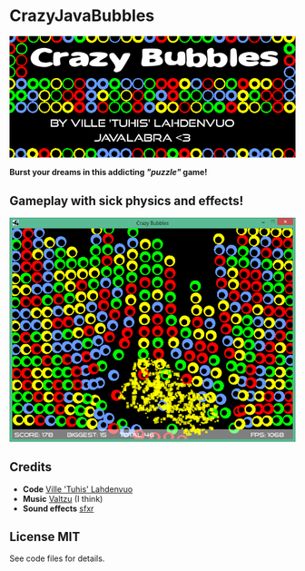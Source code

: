 CrazyJavaBubbles
================
[![A promotional picture](media/crazy-bubbles-header.png)](https://raw2.github.com/tuhoojabotti/CrazyJavaBubbles/master/media/crazy-bubbles.png)

**Burst your dreams in this addicting *"puzzle"* game!**

## Gameplay with sick physics and effects!
[![A gameplay picture](media/crazy-bubbles2.png)](https://raw2.github.com/tuhoojabotti/CrazyJavaBubbles/master/media/crazy-bubbles2.png)

## Credits

 * **Code** [Ville 'Tuhis' Lahdenvuo](http://tuhoojabotti.com/)
 * **Music** [Valtzu](https://soundcloud.com/valtzu) (I think)
 * **Sound effects** [sfxr](http://www.drpetter.se/project_sfxr.html)

## License MIT
See code files for details.
